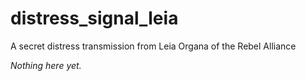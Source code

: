 # distress_signal_leia
A secret distress transmission from Leia Organa of the Rebel Alliance

*Nothing here yet.*
